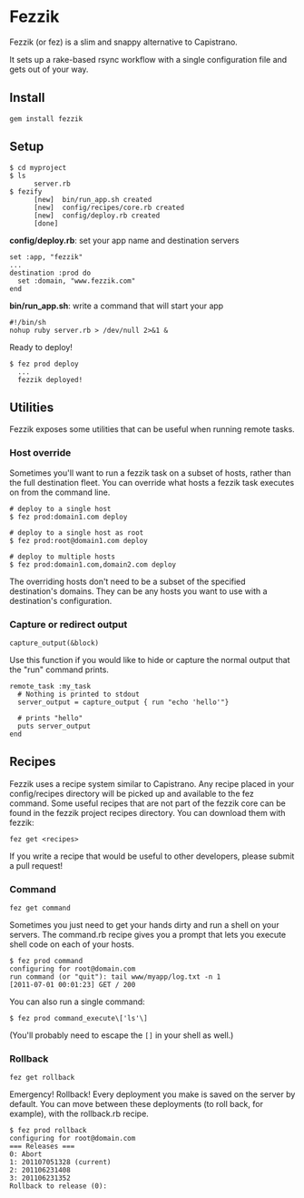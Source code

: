 # Fezzik

Fezzik (or fez) is a slim and snappy alternative to Capistrano.

It sets up a rake-based rsync workflow with a single configuration file
and gets out of your way.

## Install

    gem install fezzik

## Setup

    $ cd myproject
    $ ls
          server.rb
    $ fezify
          [new]  bin/run_app.sh created
          [new]  config/recipes/core.rb created
          [new]  config/deploy.rb created
          [done]

**config/deploy.rb**: set your app name and destination servers

    set :app, "fezzik"
    ...
    destination :prod do
      set :domain, "www.fezzik.com"
    end

**bin/run_app.sh**: write a command that will start your app

    #!/bin/sh
    nohup ruby server.rb > /dev/null 2>&1 &

Ready to deploy!

    $ fez prod deploy
      ...
      fezzik deployed!

## Utilities

Fezzik exposes some utilities that can be useful when running remote tasks.

### Host override

Sometimes you'll want to run a fezzik task on a subset of hosts, rather than the full destination fleet.
You can override what hosts a fezzik task executes on from the command line.

    # deploy to a single host
    $ fez prod:domain1.com deploy

    # deploy to a single host as root
    $ fez prod:root@domain1.com deploy

    # deploy to multiple hosts
    $ fez prod:domain1.com,domain2.com deploy

The overriding hosts don't need to be a subset of the specified destination's domains.
They can be any hosts you want to use with a destination's configuration.

### Capture or redirect output

    capture_output(&block)

Use this function if you would like to hide or capture the normal output that the "run" command prints.

    remote_task :my_task
      # Nothing is printed to stdout
      server_output = capture_output { run "echo 'hello'"}

      # prints "hello"
      puts server_output
    end

## Recipes

Fezzik uses a recipe system similar to Capistrano. Any recipe placed in your config/recipes directory will be
picked up and available to the fez command. Some useful recipes that are not part of the fezzik core can be
found in the fezzik project recipes directory. You can download them with fezzik:

    fez get <recipes>

If you write a recipe that would be useful to other developers, please submit a pull request!

### Command

    fez get command

Sometimes you just need to get your hands dirty and run a shell on your servers.
The command.rb recipe gives you a prompt that lets you execute shell code on each of your hosts.

    $ fez prod command
    configuring for root@domain.com
    run command (or "quit"): tail www/myapp/log.txt -n 1
    [2011-07-01 00:01:23] GET / 200

You can also run a single command:

    $ fez prod command_execute\['ls'\]

(You'll probably need to escape the `[]` in your shell as well.)

### Rollback

    fez get rollback

Emergency! Rollback! Every deployment you make is saved on the server by default.
You can move between these deployments (to roll back, for example), with the rollback.rb recipe.

    $ fez prod rollback
    configuring for root@domain.com
    === Releases ===
    0: Abort
    1: 201107051328 (current)
    2: 201106231408
    3: 201106231352
    Rollback to release (0):

